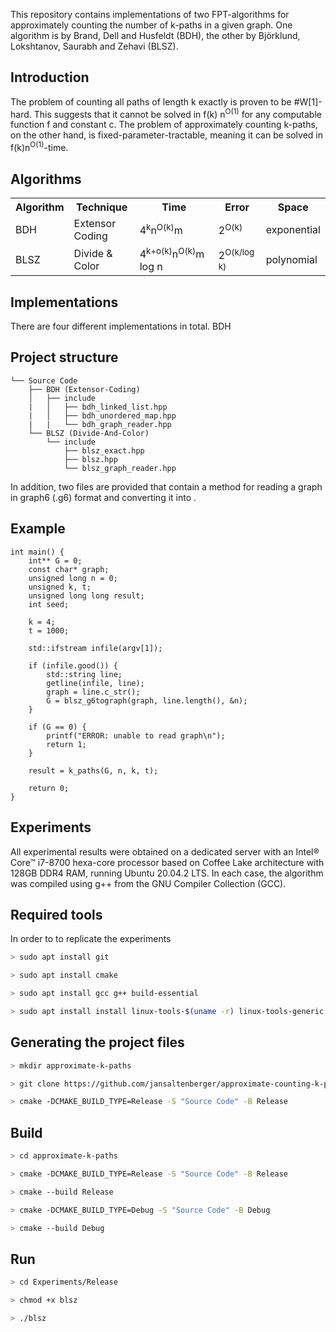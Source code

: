 This repository contains implementations of two FPT-algorithms for approximately counting the number of k-paths in a given graph. One algorithm is by Brand, Dell and Husfeldt (BDH), the other by Björklund, Lokshtanov, Saurabh and Zehavi (BLSZ).

## Introduction

The problem of counting all paths of length k exactly is proven to be #W[1]-hard. This suggests that it cannot be solved in f(k) n<sup>O(1)</sup> for any computable function f and constant c. The problem of approximately counting k-paths, on the other hand, is fixed-parameter-tractable, meaning it can be solved in f(k)n<sup>O(1)</sup>-time.

## Algorithms

<table>
    <tr>
        <th>Algorithm</th>
        <th>Technique</th>
        <th>Time</th>
        <th>Error</th>
        <th>Space</th>
    </tr>
    <tr>
        <td>BDH</td>
        <td>Extensor Coding</td>
        <td>4<sup>k</sup>n<sup>O(k)</sup>m</td>
        <td>2<sup>O(k)</sup></td>
        <td>exponential</td>
    </tr>
        <td>BLSZ</td>
        <td>Divide & Color</td>
        <td>4<sup>k+o(k)</sup>n<sup>O(k)</sup>m log n</td>
        <td>2<sup>O(k/log k)</sup></td>
        <td>polynomial</td>
  </tr>
</table>


## Implementations
There are four different implementations in total. BDH 

## Project structure
```.
└── Source Code
    ├── BDH (Extensor-Coding)
    │   ├── include
    |   │   ├── bdh_linked_list.hpp
    |   │   ├── bdh_unordered_map.hpp
    |   |   └── bdh_graph_reader.hpp
    └── BLSZ (Divide-And-Color)
        └── include
            ├── blsz_exact.hpp
            ├── blsz.hpp
            └── blsz_graph_reader.hpp
```
In addition, two files are
provided that contain a method for reading a graph in graph6 (.g6) format and converting it into .
## Example 
```.
int main() {
    int** G = 0;
    const char* graph;
    unsigned long n = 0;
    unsigned k, t;
    unsigned long long result;
    int seed;

    k = 4;
    t = 1000;

    std::ifstream infile(argv[1]);

    if (infile.good()) {
        std::string line;
        getline(infile, line);
        graph = line.c_str();
        G = blsz_g6tograph(graph, line.length(), &n);
    }

    if (G == 0) {
        printf("ERROR: unable to read graph\n");
        return 1;
    }
    
    result = k_paths(G, n, k, t);

    return 0;
}

```
## Experiments

All experimental results were obtained on a dedicated server with an Intel® Core™ i7-8700 hexa-core processor based on Coffee Lake architecture with 128GB DDR4 RAM, running Ubuntu 20.04.2 LTS. 
In each case, the algorithm was compiled using g++ from the GNU Compiler Collection (GCC).

## Required tools

In order to to replicate the experiments 

```bash
> sudo apt install git
```

```bash
> sudo apt install cmake
```

```bash
> sudo apt install gcc g++ build-essential
```

```bash
> sudo apt install install linux-tools-$(uname -r) linux-tools-generic -y
```

## Generating the project files

```bash
> mkdir approximate-k-paths
```

```bash
> git clone https://github.com/jansaltenberger/approximate-counting-k-paths.git approximate-k-paths
```

```bash
> cmake -DCMAKE_BUILD_TYPE=Release -S "Source Code" -B Release
```

## Build

```bash
> cd approximate-k-paths
```

```bash
> cmake -DCMAKE_BUILD_TYPE=Release -S "Source Code" -B Release
```

```bash
> cmake --build Release
```

```bash
> cmake -DCMAKE_BUILD_TYPE=Debug -S "Source Code" -B Debug
```

```bash
> cmake --build Debug
```
## Run

```bash
> cd Experiments/Release
```

```bash
> chmod +x blsz
```
```bash
> ./blsz
```      
                     
